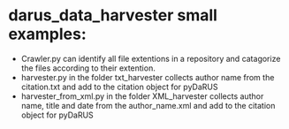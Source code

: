 # darus_data_harvester small examples:

- Crawler.py can identify all file extentions in a repository and catagorize the files according to their extention.
- harvester.py in the folder txt_harvester collects author name from the citation.txt and add to the citation object for pyDaRUS
- harvester_from_xml.py in the folder XML_harvester collects author name, title and date from the author_name.xml and add to the citation object for pyDaRUS
